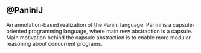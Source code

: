 @PaniniJ
----------
An annotation-based realization of the Panini language. Panini is a capsule-oriented programming language, 
where main new abstraction is a capsule. Main motivation behind the capsule abstraction is to enable more
modular reasoning about concurrent programs.

